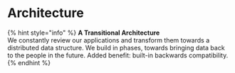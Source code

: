 # Architecture

{% hint style="info" %}
**A Transitional Architecture**  
We constantly review our applications and transform them towards a distributed data structure. We build in phases, towards bringing data back to the people in the future. Added benefit: built-in backwards compatibility.
{% endhint %}

